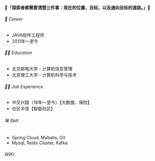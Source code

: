 #### 👋「**探索者都需要清楚三件事：现在的位置，目标，以及通向目标的道路。**」👋
<!--
**ittarvin/ittarvin** is a ✨ _special_ ✨ repository because its `README.md` (this file) appears on your GitHub profile.
Here are some ideas to get you started:
- 🔭 I’m currently working on ...
- 🌱 I’m currently learning ...
- 👯 I’m looking to collaborate on ...
- 🤔 I’m looking for help with ...
- 💬 Ask me about ...
- 📫 How to reach me: ...
- 😄 Pronouns: ...
- ⚡ Fun fact: ...
-->
###### 🔭 Career
- JAVA软件工程师
- 2011年～至今
###### 👨‍🎓 Education
- 北京邮电大学 - 计算机信息管理
- 北京理工大学 - 计算机科学与技术
###### 👨‍💻 Job Experience
- 中交兴路（18年～至今）【大数据，保险】
- 社区半径【智能社区】
###### 🛠 Skill
- Spring Cloud, Mybatis, Git
- Mysql, Redis Cluster, Kafka
###### WiKi
